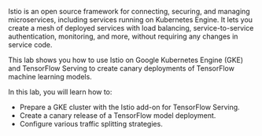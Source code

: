 Istio is an open source framework for connecting, securing, and managing microservices, including services running on Kubernetes Engine. It lets you create a mesh of deployed services with load balancing, service-to-service authentication, monitoring, and more, without requiring any changes in service code.

This lab shows you how to use Istio on Google Kubernetes Engine (GKE) and TensorFlow Serving to create canary deployments of TensorFlow machine learning models.

In this lab, you will learn how to:

- Prepare a GKE cluster with the Istio add-on for TensorFlow Serving.
- Create a canary release of a TensorFlow model deployment.
- Configure various traffic splitting strategies.